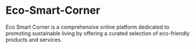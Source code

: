 # Eco-Smart-Corner
Eco Smart Corner is a comprehensive online platform dedicated to promoting sustainable living  by offering a curated selection of eco-friendly products and services.
